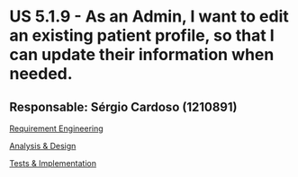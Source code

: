 # US 5.1.9 - As an Admin, I want to edit an existing patient profile, so that I can update their information when needed.


## Responsable: Sérgio Cardoso (1210891)

[Requirement Engineering](1.Requirements_Engineering.md)

[Analysis & Design](2.Analysis&Design.md)

[Tests & Implementation ](3.Implementation.md)

